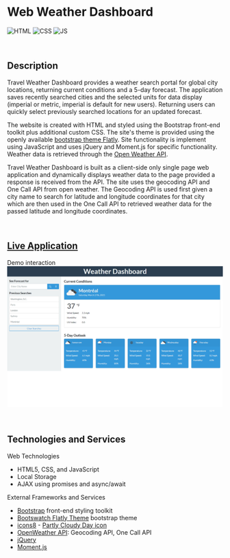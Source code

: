 # **Web Weather Dashboard**
![HTML](https://img.shields.io/badge/Uses-HTML-red.svg)
![CSS](https://img.shields.io/badge/Uses-CSS-blue.svg)
![JS](https://img.shields.io/badge/Uses-JS-yellow.svg)


&nbsp;
## **Description**
Travel Weather Dashboard provides a weather search portal for global city locations, returning current conditions and a 5-day forecast. The application saves recently searched cities and the selected units for data display (imperial or metric, imperial is default for new users). Returning users can quickly select previously searched locations for an updated forecast. 

The website is created with HTML and styled using the Bootstrap front-end toolkit plus additional custom CSS. The site's theme is provided using the openly available [bootstrap theme Flatly](https://bootswatch.com/flatly/). Site functionality is implement using JavaScript and uses jQuery and Moment.js for specific functionality. Weather data is retrieved through the [Open Weather API](https://openweathermap.org/api). 

Travel Weather Dashboard is built as a client-side only single page web application and dynamically displays weather data to the page provided a response is received from the API. The site uses the geocoding API and One Call API from open weather. The Geocoding API is used first given a city name to search for latitude and longitude coordinates for that city which are then used in the One Call API to retrieved weather data for the passed latitude and longitude coordinates. 


&nbsp;
## **[Live Application](https://spfave.github.io/web-weather-dashboard/)**

Demo interaction \
![Demo weather dashboard](./assets/img/demoshot_weather_dashboard.png)


&nbsp;
## **Technologies and Services**
Web Technologies
- HTML5, CSS, and JavaScript
- Local Storage
- AJAX using promises and async/await

External Frameworks and Services
- [Bootstrap](https://getbootstrap.com/) front-end styling toolkit
- [Bootswatch Flatly Theme](https://bootswatch.com/flatly/) bootstrap theme
- [icons8](https://icons8.com/) - <a target="_blank" href="https://icons8.com/icons/set/partly-cloudy-day">Partly Cloudy Day icon</a>
- [OpenWeather API](https://openweathermap.org/api): Geocoding API, One Call API
- [jQuery](https://jquery.com/) 
- [Moment.js](https://momentjs.com/)

